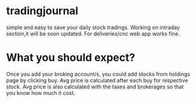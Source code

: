 # tradingjournal
simple and easy to save your daily stock tradings.
Working on intraday section,it will be soon updated.
For deliveries/cnc web app works fine.

# What you should expect?
Once you add your broking account/s, you could add stocks from holdings page by clicking buy.
Avg price is calculated after each buy for respective stock.
Avg price is also calculated with the taxes and brokerages so that you know how much it cost.

